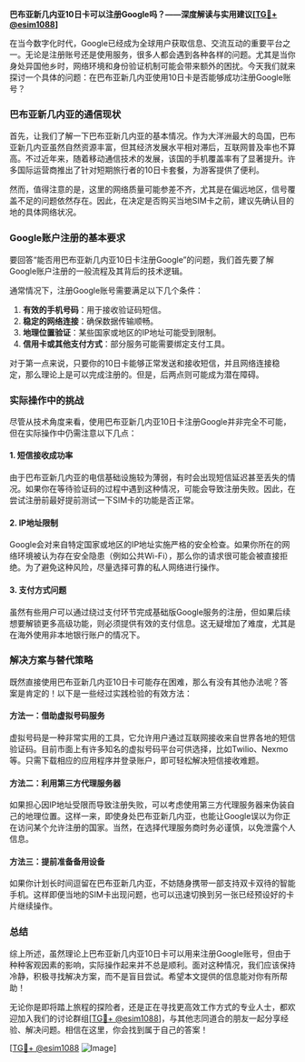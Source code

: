**巴布亚新几内亚10日卡可以注册Google吗？——深度解读与实用建议[[TG💪+ @esim1088](https://t.me/s/esim1088)]**

在当今数字化时代，Google已经成为全球用户获取信息、交流互动的重要平台之一。无论是注册账号还是使用服务，很多人都会遇到各种各样的问题。尤其是当你身处异国他乡时，网络环境和身份验证机制可能会带来额外的困扰。今天我们就来探讨一个具体的问题：在巴布亚新几内亚使用10日卡是否能够成功注册Google账号？

### 巴布亚新几内亚的通信现状

首先，让我们了解一下巴布亚新几内亚的基本情况。作为大洋洲最大的岛国，巴布亚新几内亚虽然自然资源丰富，但其经济发展水平相对滞后，互联网普及率也不算高。不过近年来，随着移动通信技术的发展，该国的手机覆盖率有了显著提升。许多国际运营商推出了针对短期旅行者的10日卡套餐，为游客提供了便利。

然而，值得注意的是，这里的网络质量可能参差不齐，尤其是在偏远地区，信号覆盖不足的问题依然存在。因此，在决定是否购买当地SIM卡之前，建议先确认目的地的具体网络状况。

### Google账户注册的基本要求

要回答“能否用巴布亚新几内亚10日卡注册Google”的问题，我们首先要了解Google账户注册的一般流程及其背后的技术逻辑。

通常情况下，注册Google账号需要满足以下几个条件：
1. **有效的手机号码**：用于接收验证码短信。
2. **稳定的网络连接**：确保数据传输顺畅。
3. **地理位置验证**：某些国家或地区的IP地址可能受到限制。
4. **信用卡或其他支付方式**：部分服务可能需要绑定支付工具。

对于第一点来说，只要你的10日卡能够正常发送和接收短信，并且网络连接稳定，那么理论上是可以完成注册的。但是，后两点则可能成为潜在障碍。

### 实际操作中的挑战

尽管从技术角度来看，使用巴布亚新几内亚10日卡注册Google并非完全不可能，但在实际操作中仍需注意以下几点：

#### 1. 短信接收成功率
由于巴布亚新几内亚的电信基础设施较为薄弱，有时会出现短信延迟甚至丢失的情况。如果你在等待验证码的过程中遇到这种情况，可能会导致注册失败。因此，在尝试注册前最好提前测试一下SIM卡的功能是否正常。

#### 2. IP地址限制
Google会对来自特定国家或地区的IP地址实施严格的安全检查。如果你所在的网络环境被认为存在安全隐患（例如公共Wi-Fi），那么你的请求很可能会被直接拒绝。为了避免这种风险，尽量选择可靠的私人网络进行操作。

#### 3. 支付方式问题
虽然有些用户可以通过绕过支付环节完成基础版Google服务的注册，但如果后续想要解锁更多高级功能，则必须提供有效的支付信息。这无疑增加了难度，尤其是在海外使用非本地银行账户的情况下。

### 解决方案与替代策略

既然直接使用巴布亚新几内亚10日卡可能存在困难，那么有没有其他办法呢？答案是肯定的！以下是一些经过实践检验的有效方法：

#### 方法一：借助虚拟号码服务
虚拟号码是一种非常实用的工具，它允许用户通过互联网接收来自世界各地的短信验证码。目前市面上有许多知名的虚拟号码平台可供选择，比如Twilio、Nexmo等。只需下载相应的应用程序并登录账户，即可轻松解决短信接收难题。

#### 方法二：利用第三方代理服务器
如果担心因IP地址受限而导致注册失败，可以考虑使用第三方代理服务器来伪装自己的地理位置。这样一来，即使身处巴布亚新几内亚，也能让Google误以为你正在访问某个允许注册的国家。当然，在选择代理服务商时务必谨慎，以免泄露个人信息。

#### 方法三：提前准备备用设备
如果你计划长时间逗留在巴布亚新几内亚，不妨随身携带一部支持双卡双待的智能手机。这样即便当地的SIM卡出现问题，也可以迅速切换到另一张已经预设好的卡片继续操作。

### 总结

综上所述，虽然理论上巴布亚新几内亚10日卡可以用来注册Google账号，但由于种种客观因素的影响，实际操作起来并不总是顺利。面对这种情况，我们应该保持冷静，积极寻找解决方案，而不是盲目尝试。希望本文提供的信息能对你有所帮助！

无论你是即将踏上旅程的探险者，还是正在寻找更高效工作方式的专业人士，都欢迎加入我们的讨论群组[[TG💪+ @esim1088](https://t.me/s/esim1088)]，与其他志同道合的朋友一起分享经验、解决问题。相信在这里，你会找到属于自己的答案！

[[TG💪+ @esim1088](https://t.me/s/esim1088) ![Image](https://i.postimg.cc/4NQfJmqS/Snipaste-2025-05-13-00-14-12.png)]